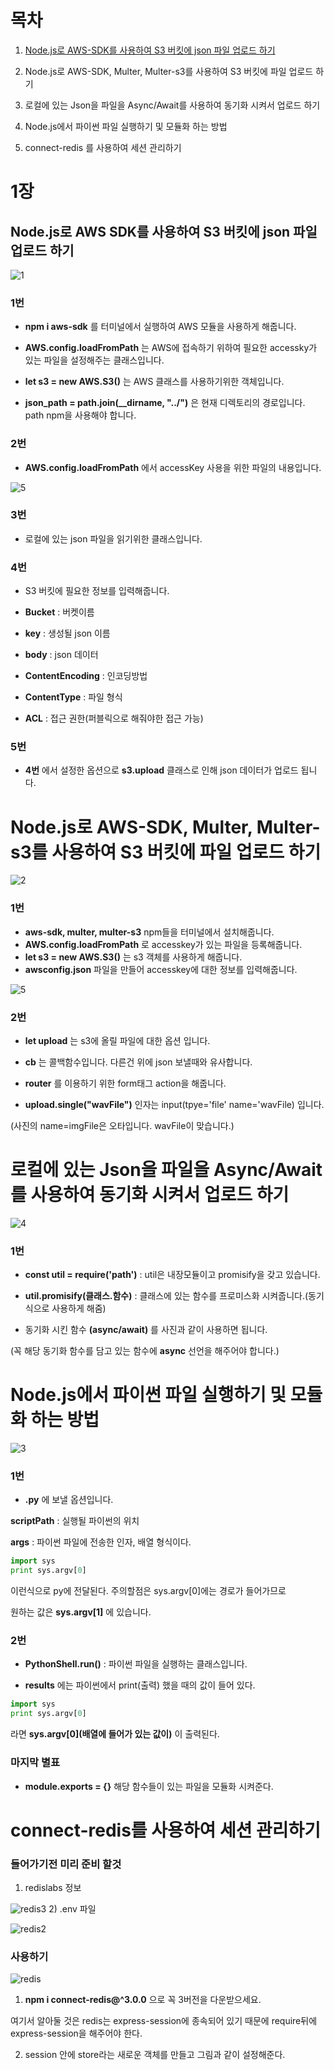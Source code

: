 # 목차
1) [Node.js로 AWS-SDK를 사용하여 S3 버킷에 json 파일 업로드 하기](#1장)

2) Node.js로 AWS-SDK, Multer, Multer-s3를 사용하여 S3 버킷에 파일 업로드 하기

3) 로컬에 있는 Json을 파일을 Async/Await를 사용하여 동기화 시켜서 업로드 하기

4) Node.js에서 파이썬 파일 실행하기 및 모듈화 하는 방법

5) connect-redis 를 사용하여 세션 관리하기

# 1장
## Node.js로 AWS SDK를 사용하여 S3 버킷에 json 파일 업로드 하기

![1](https://user-images.githubusercontent.com/63000843/99182771-617ce300-277a-11eb-8456-b4d12f7daa24.PNG)
### 1번
- **npm i aws-sdk** 를 터미널에서 실행하여 AWS 모듈을 사용하게 해줍니다.

- **AWS.config.loadFromPath** 는 AWS에 접속하기 위하여 필요한 accessky가 있는 파일을 설정해주는 클래스입니다.

- **let s3 = new AWS.S3()** 는 AWS 클래스를 사용하기위한 객체입니다.

- **json_path = path.join(__dirname, "../")** 은 현재 디렉토리의 경로입니다. path npm을 사용해야 합니다.

### 2번
- **AWS.config.loadFromPath** 에서 accessKey 사용을 위한 파일의 내용입니다.

![5](https://user-images.githubusercontent.com/63000843/99182905-6bebac80-277b-11eb-8743-d2b9aa798d7e.PNG)

### 3번
- 로컬에 있는 json 파일을 읽기위한 클래스입니다.

### 4번
- S3 버킷에 필요한 정보를 입력해줍니다.

- **Bucket** : 버켓이름

- **key** : 생성될 json 이름

- **body** : json 데이터

- **ContentEncoding** : 인코딩방법

- **ContentType** : 파일 형식

- **ACL** : 접근 권한(퍼블릭으로 해줘야한 접근 가능)

### 5번
- **4번** 에서 설정한 옵션으로 **s3.upload** 클래스로 인해 json 데이터가 업로드 됩니다.

# Node.js로 AWS-SDK, Multer, Multer-s3를 사용하여 S3 버킷에 파일 업로드 하기
![2](https://user-images.githubusercontent.com/63000843/99182772-617ce300-277a-11eb-964b-e507420e9d0f.PNG)

### 1번
- **aws-sdk, multer, multer-s3** npm들을 터미널에서 설치해줍니다.
- **AWS.config.loadFromPath** 로 accesskey가 있는 파일을 등록해줍니다.
- **let s3 = new AWS.S3()** 는 s3 객체를 사용하게 해줍니다.
- **awsconfig.json** 파일을 만들어 accesskey에 대한 정보를 입력해줍니다.

![5](https://user-images.githubusercontent.com/63000843/99182905-6bebac80-277b-11eb-8743-d2b9aa798d7e.PNG)

### 2번
- **let upload** 는 s3에 올릴 파일에 대한 옵션 입니다.

- **cb** 는 콜백함수입니다. 다른건 위에 json 보낼때와 유사합니다.

- **router** 를 이용하기 위한 form태그 action을 해줍니다.

- **upload.single("wavFile")** 인자는 input(tpye='file' name='wavFile) 입니다.

(사진의 name=imgFile은 오타입니다. wavFile이 맞습니다.)

# 로컬에 있는 Json을 파일을 Async/Await를 사용하여 동기화 시켜서 업로드 하기
![4](https://user-images.githubusercontent.com/63000843/99182769-60e44c80-277a-11eb-9fd6-f2fc8e202b70.PNG)

### 1번

- **const util = require('path')** : util은 내장모듈이고 promisify을 갖고 있습니다. 

- **util.promisify(클래스.함수)** : 클래스에 있는 함수를 프로미스화 시켜줍니다.(동기식으로 사용하게 해줌)

- 동기화 시킨 함수 **(async/await)** 를 사진과 같이 사용하면 됩니다.

(꼭 해당 동기화 함수를 담고 있는 함수에 **async** 선언을 해주어야 합니다.)




# Node.js에서 파이썬 파일 실행하기 및 모듈화 하는 방법
![3](https://user-images.githubusercontent.com/63000843/99182767-5fb31f80-277a-11eb-9e0a-2d8a37645a1c.PNG)

### 1번
- **.py** 에 보낼 옵션입니다.

**scriptPath** : 실행될 파이썬의 위치

**args** : 파이썬 파일에 전송한 인자, 배열 형식이다.

```python
import sys
print sys.argv[0] 
```
이런식으로 py에 전달된다. 주의할점은 sys.argv[0]에는 경로가 들어가므로

원하는 값은 **sys.argv[1]** 에 있습니다.

### 2번
- **PythonShell.run()** : 파이썬 파일을 실행하는 클래스입니다.

- **results** 에는 파이썬에서 print(출력) 했을 때의 값이 들어 있다.
```python
import sys
print sys.argv[0]
```
라면 **sys.argv[0](배열에 들어가 있는 값이)** 이 출력된다.

### 마지막 별표

- **module.exports = {}** 해당 함수들이 있는 파일을 모듈화 시켜준다.

# connect-redis를 사용하여 세션 관리하기
### 들어가기전 미리 준비 할것
1) redislabs 정보

![redis3](https://user-images.githubusercontent.com/63000843/99532429-a35e9100-29e7-11eb-9bd5-f751aeab7bad.PNG)
2) .env 파일

![redis2](https://user-images.githubusercontent.com/63000843/99532432-a48fbe00-29e7-11eb-849c-704da87c0b94.PNG)
### 사용하기
![redis](https://user-images.githubusercontent.com/63000843/99531973-e409da80-29e6-11eb-8a18-fdfa1f1cdde9.PNG)

1) **npm i connect-redis@^3.0.0** 으로 꼭 3버전을 다운받으세요.

여기서 알아둘 것은 redis는 express-session에 종속되어 있기 때문에 require뒤에 express-session을 해주어야 한다.

2) session 안에 store라는 새로운 객체를 만들고 그림과 같이 설정해준다.
